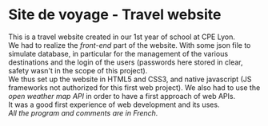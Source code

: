 # Site de voyage - Travel website   
This is a travel website created in our 1st year of school at CPE Lyon.   
We had to realize the *front-end* part of the website. With some json file to simulate database, in particular for the management of the various destinations and the login of the users (passwords here stored in clear, safety wasn't in the scope of this project).    
We thus set up the website in HTML5 and CSS3, and native javascript (JS frameworks not authorized for this first web project). We also had to use the *open weather map API* in order to have a first approach of web APIs.   
It was a good first experience of web development and its uses.   
*All the program and comments are in French.*